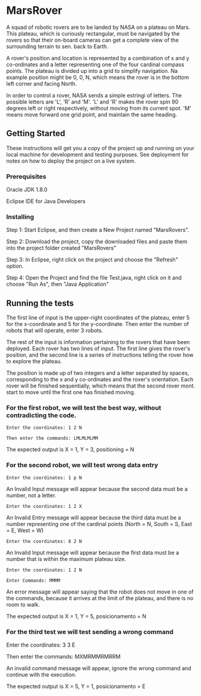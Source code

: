 # MarsRover

A squad of robotic rovers are to be landed by NASA on a plateau on Mars. This plateau, which is curiously rectangular, must be navigated by the rovers so that their on-board cameras can get a complete view of the surrounding terrain to sen. back to Earth.

A rover's position and location is represented by a combination of x and y co-ordinates and a letter representing one of the four cardinal compass points. The plateau is divided up into a grid to simplify navigation. Na example position might be 0, 0, N, which means the rover is in the bottom left corner and facing North.

In order to control a rover, NASA sends a simple estringi of letters. The possible letters are 'L', 'R' and 'M'. 'L' and 'R' makes the rover spin 90 degrees left or right respectively, without moving from its current spot. 'M' means move forward one grid point, and maintain the same heading.

## Getting Started

These instructions will get you a copy of the project up and running on your local machine for development and testing purposes. See deployment for notes on how to deploy the project on a live system.

### Prerequisites

Oracle JDK 1.8.0

Eclipse IDE for Java Developers

### Installing

Step 1: Start Eclipse, and then create a New Project named "MarsRovers".

Step 2: Download the project, copy the downloaded files and paste them into the project folder created "MarsRovers"

Step 3: In Eclipse, right click on the project and choose the "Refresh" option.

Step 4: Open the Project and find the file Test.java, right click on it and choose "Run As", then "Java Application"

## Running the tests

The first line of input is the upper-right coordinates of the plateau, enter 5 for the x-coordinate and 5 for the y-coordinate.
Then enter the number of robots that will operate, enter 3 robots.

The rest of the input is information pertaining to the rovers that have been deployed. Each rover has two lines of input. The first line gives the rover's position, and the second line is a series of instructions telling the rover how to explore the plateau.

The position is made up of two integers and a letter separated by spaces, corresponding to the x and y co-ordinates and the rover's orientation. Each rover will be finished sequentially, which means that the second rover mont. start to move until the first one has finished moving.

### For the first robot, we will test the best way, without contradicting the code.
```
Enter the coordinates: 1 2 N
```
```
Then enter the commands: LMLMLMLMM
```
The expected output is X = 1, Y = 3, positioning = N

### For the second robot, we will test wrong data entry
```
Enter the coordinates: 1 p N
```
An Invalid Input message will appear because the second data must be a number, not a letter.
```
Enter the coordinates: 1 2 X
```
An Invalid Entry message will appear because the third data must be a number representing one of the cardinal points (North = N, South = S, East = E, West = W)
```
Enter the coordinates: 8 2 N
```
An Invalid Input message will appear because the first data must be a number that is within the maximum plateau size.
```
Enter the coordinates: 1 2 N
```
```
Enter Commands: MMMM
```
An error message will appear saying that the robot does not move in one of the commands, because it arrives at the limit of the plateau, and there is no room to walk.

The expected output is X = 1, Y = 5, posicionamento = N

### For the third test we will test sending a wrong command

Enter the coordinates: 3 3 E

Then enter the commands: MXMRMMRMRRM

An invalid command message will appear, ignore the wrong command and continue with the execution.

The expected output is X = 5, Y = 1, posicionamento = E
